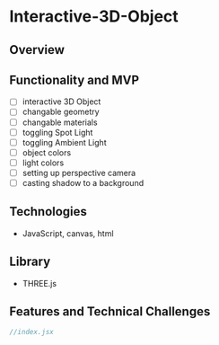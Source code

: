 # Interactive-3D-Object


## Overview



## Functionality and MVP
- [ ] interactive 3D Object
- [ ] changable geometry
- [ ] changable materials
- [ ] toggling Spot Light
- [ ] toggling Ambient Light
- [ ] object colors
- [ ] light colors
- [ ] setting up perspective camera
- [ ] casting shadow to a background

## Technologies
 * JavaScript, canvas, html
 
## Library
* THREE.js

## Features and Technical Challenges

```javascript 
//index.jsx

```
